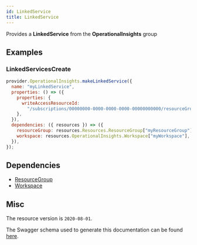 ```yaml
---
id: LinkedService
title: LinkedService
---
```

Provides a **LinkedService** from the **OperationalInsights** group
## Examples
### LinkedServicesCreate
```js
provider.OperationalInsights.makeLinkedService({
  name: "myLinkedService",
  properties: () => ({
    properties: {
      writeAccessResourceId:
        "/subscriptions/00000000-0000-0000-0000-00000000000/resourceGroups/mms-eus/providers/Microsoft.OperationalInsights/clusters/testcluster",
    },
  }),
  dependencies: ({ resources }) => ({
    resourceGroup: resources.Resources.ResourceGroup["myResourceGroup"],
    workspace: resources.OperationalInsights.Workspace["myWorkspace"],
  }),
});

```
## Dependencies
- [ResourceGroup](../Resources/ResourceGroup.md)
- [Workspace](../OperationalInsights/Workspace.md)
## Misc
The resource version is `2020-08-01`.

The Swagger schema used to generate this documentation can be found [here](https://github.com/Azure/azure-rest-api-specs/tree/main/specification/operationalinsights/resource-manager/Microsoft.OperationalInsights/stable/2020-08-01/LinkedServices.json).
